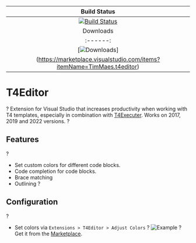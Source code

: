 
|Build Status|
|:------:|
|[![Build Status](https://dev.azure.com/Epsicode/T4Editor/_apis/build/status/Tim-Maes.T4Editor%20(1)?branchName=master)](https://dev.azure.com/Epsicode/T4Editor/_build/latest?definitionId=3&branchName=master)| 
|Downloads|
|:------:|
|[![Downloads](https://img.shields.io/visual-studio-marketplace/d/TimMaes.t4editor)]
(https://marketplace.visualstudio.com/items?itemName=TimMaes.t4editor)|?

# T4Editor
?
Extension for Visual Studio that increases productivity when working with T4 templates, especially in combination with [T4Executer](https://marketplace.visualstudio.com/items?itemName=TimMaes.ttexecuter). Works on 2017, 2019 and 2022 versions.
?
## Features
?
- Set custom colors for different code blocks.
- Code completion for code blocks.
- Brace matching
- Outlining
?
## Configuration
?
- Set colors via `Extensions > T4Editor > Adjust Colors`
?
![Example](https://thumbs.gfycat.com/BlankAlertFrenchbulldog.webp)
?
Get it from the [Marketplace](https://marketplace.visualstudio.com/items?itemName=TimMaes.t4editor).